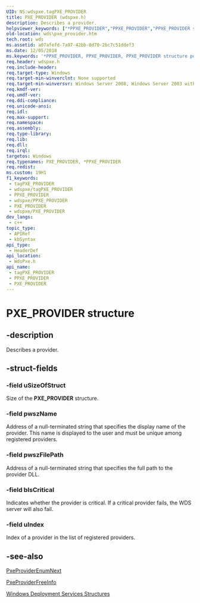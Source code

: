 ```yaml
---
UID: NS:wdspxe.tagPXE_PROVIDER
title: PXE_PROVIDER (wdspxe.h)
description: Describes a provider.
helpviewer_keywords: ["*PPXE_PROVIDER","PPXE_PROVIDER","PPXE_PROVIDER structure pointer [Windows Deployment Services]","PXE_PROVIDER","PXE_PROVIDER structure [Windows Deployment Services]","wds.pxe_provider","wdspxe/PPXE_PROVIDER","wdspxe/PXE_PROVIDER"]
old-location: wds\pxe_provider.htm
tech.root: wds
ms.assetid: a07afefd-7a97-42bb-8d70-2bc7c51ddef3
ms.date: 12/05/2018
ms.keywords: '*PPXE_PROVIDER, PPXE_PROVIDER, PPXE_PROVIDER structure pointer [Windows Deployment Services], PXE_PROVIDER, PXE_PROVIDER structure [Windows Deployment Services], wds.pxe_provider, wdspxe/PPXE_PROVIDER, wdspxe/PXE_PROVIDER'
req.header: wdspxe.h
req.include-header: 
req.target-type: Windows
req.target-min-winverclnt: None supported
req.target-min-winversvr: Windows Server 2008, Windows Server 2003 with SP2 [desktop apps only]
req.kmdf-ver: 
req.umdf-ver: 
req.ddi-compliance: 
req.unicode-ansi: 
req.idl: 
req.max-support: 
req.namespace: 
req.assembly: 
req.type-library: 
req.lib: 
req.dll: 
req.irql: 
targetos: Windows
req.typenames: PXE_PROVIDER, *PPXE_PROVIDER
req.redist: 
ms.custom: 19H1
f1_keywords:
 - tagPXE_PROVIDER
 - wdspxe/tagPXE_PROVIDER
 - PPXE_PROVIDER
 - wdspxe/PPXE_PROVIDER
 - PXE_PROVIDER
 - wdspxe/PXE_PROVIDER
dev_langs:
 - c++
topic_type:
 - APIRef
 - kbSyntax
api_type:
 - HeaderDef
api_location:
 - WdsPxe.h
api_name:
 - tagPXE_PROVIDER
 - PPXE_PROVIDER
 - PXE_PROVIDER
---
```


# PXE_PROVIDER structure


## -description

Describes a provider.

## -struct-fields

### -field uSizeOfStruct

Size of the <b>PXE_PROVIDER</b> structure.

### -field pwszName

Address of a null-terminated string that specifies the display name of the provider. This name is displayed 
      to the user and must be unique among registered providers.

### -field pwszFilePath

Address of a null-terminated string that specifies the full path to the provider DLL.

### -field bIsCritical

Indicates whether the provider is critical. If a critical provider fails, the WDS server will also 
      fail.

### -field uIndex

Index of a provider in the list of registered providers.

## -see-also

<a href="/windows/desktop/api/wdspxe/nf-wdspxe-pxeproviderenumnext">PxeProviderEnumNext</a>



<a href="/windows/desktop/api/wdspxe/nf-wdspxe-pxeproviderfreeinfo">PxeProviderFreeInfo</a>



<a href="/windows/desktop/Wds/windows-deployment-services-structures">Windows Deployment Services Structures</a>

